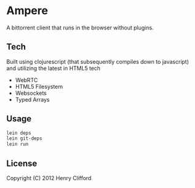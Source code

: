 # Ampere

A bittorrent client that runs in the browser without plugins.

## Tech

Built using clojurescript (that subsequently compiles down to javascript) and utilizing the latest in HTML5 tech
* WebRTC
* HTML5 Filesystem
* Websockets
* Typed Arrays

## Usage

```bash
lein deps
lein git-deps
lein run
```

## License

Copyright (C) 2012 Henry Clifford

